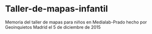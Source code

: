 # Taller-de-mapas-infantil
Memoria del taller de mapas para niños en Medialab-Prado hecho por Geoinquietos Madrid
el 5 de diciembre de 2015
